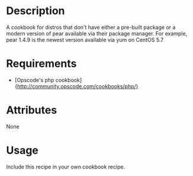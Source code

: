 Description
===========

A cookbook for distros that don't have either a pre-built package
or a modern version of pear available via their package manager.
For example, pear 1.4.9 is the newest version available via yum
on CentOS 5.7

Requirements
============

* [Opscode's php cookbook]{http://community.opscode.com/cookbooks/php/}

Attributes
==========

None

Usage
=====

Include this recipe in your own cookbook recipe.
